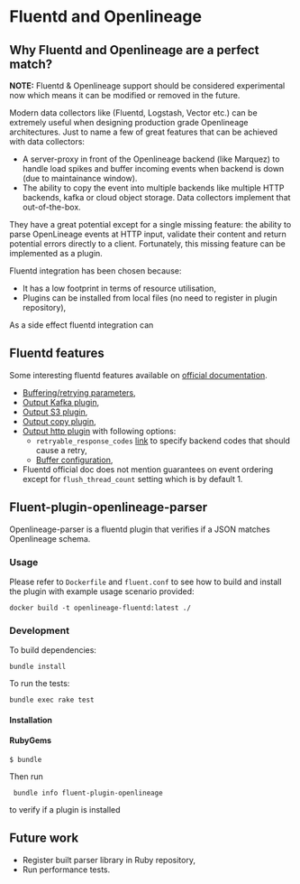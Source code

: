 # Fluentd and Openlineage

## Why Fluentd and Openlineage are a perfect match?

**NOTE:** Fluentd & Openlineage support should be considered experimental now which means it can be 
modified or removed in the future. 

Modern data collectors like (Fluentd, Logstash, Vector etc.) can be extremely useful when designing
production grade Openlineage architectures. Just to name a few of great features that can be achieved
with data collectors: 
 * A server-proxy in front of the Openlineage backend (like Marquez) to handle load spikes and buffer incoming events when backend is down (due to maintainance window).
 * The ability to copy the event into multiple backends like multiple HTTP backends, kafka or cloud object storage. Data collectors implement that out-of-the-box.

They have a great potential except for a single missing feature: the ability to parse OpenLineage 
events at HTTP input, validate their content and return potential errors directly to a client. Fortunately,
this missing feature can be implemented as a plugin. 

Fluentd integration has been chosen because:
 * It has a low footprint in terms of resource utilisation,
 * Plugins can be installed from local files (no need to register in plugin repository),

As a side effect fluentd integration can 

## Fluentd features

Some interesting fluentd features available on [official documentation](https://docs.fluentd.org/).

 * [Buffering/retrying parameters](https://docs.fluentd.org/output#buffering-retrying-parameters),
 * [Output Kafka plugin](https://docs.fluentd.org/output/kafka),
 * [Output S3 plugin](https://docs.fluentd.org/output/s3),
 * [Output copy plugin](https://docs.fluentd.org/output/copy),
 * [Output http plugin](https://docs.fluentd.org/output/http) with following options:
   * `retryable_response_codes` [link](https://docs.fluentd.org/output/http#retryable_response_codes) to specify backend codes that should cause a retry,
   * [Buffer configuration](https://docs.fluentd.org/configuration/buffer-section),
 * Fluentd official doc does not mention guarantees on event ordering except for `flush_thread_count` setting which is by default 1. 

## Fluent-plugin-openlineage-parser

Openlineage-parser is a fluentd plugin that verifies if a JSON matches Openlineage schema. 

### Usage

Please refer to `Dockerfile` and `fluent.conf` to see how to build and install the plugin with
example usage scenario provided:

```shell
docker build -t openlineage-fluentd:latest ./
```

### Development

To build dependencies: 
```shell
bundle install
```

To run the tests:
```shell
bundle exec rake test
```

#### Installation

#### RubyGems

[//]: # (```)

[//]: # ($ gem install fluent-plugin-openlineage-parser)

[//]: # (```)

[//]: # ()
[//]: # (#### Bundler)

[//]: # ()
[//]: # (Add following line to your Gemfile:)

[//]: # ()
[//]: # (```ruby)

[//]: # (gem "fluent-plugin-openlineage-parser")

[//]: # (```)

[//]: # (And then execute:)

```
$ bundle
```

Then run
```shell
 bundle info fluent-plugin-openlineage
```
to verify if a plugin is installed

## Future work

 * Register built parser library in Ruby repository, 
 * Run performance tests.